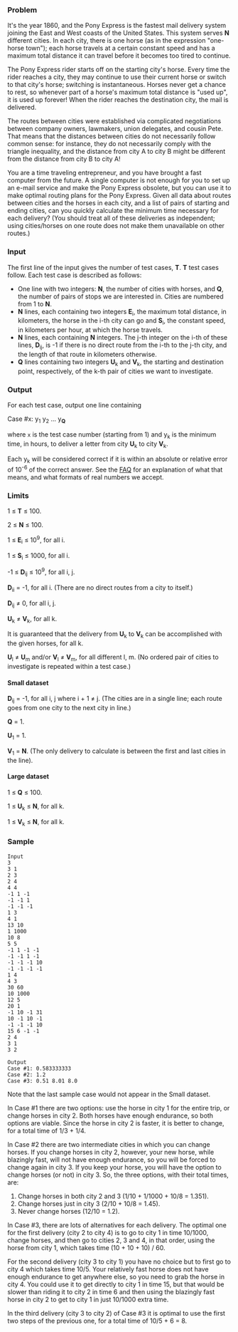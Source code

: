 ### Problem

It's the year 1860, and the Pony Express is the fastest mail delivery system joining the East and West coasts of the United States. This system serves **N** different cities. In each city, there is one horse (as in the expression "one-horse town"); each horse travels at a certain constant speed and has a maximum total distance it can travel before it becomes too tired to continue.

The Pony Express rider starts off on the starting city's horse. Every time the rider reaches a city, they may continue to use their current horse or switch to that city's horse; switching is instantaneous. Horses never get a chance to rest, so whenever part of a horse's maximum total distance is "used up", it is used up forever! When the rider reaches the destination city, the mail is delivered.

The routes between cities were established via complicated negotiations between company owners, lawmakers, union delegates, and cousin Pete. That means that the distances between cities do not necessarily follow common sense: for instance, they do not necessarily comply with the triangle inequality, and the distance from city A to city B might be different from the distance from city B to city A!

You are a time traveling entrepreneur, and you have brought a fast computer from the future. A single computer is not enough for you to set up an e-mail service and make the Pony Express obsolete, but you can use it to make optimal routing plans for the Pony Express. Given all data about routes between cities and the horses in each city, and a list of pairs of starting and ending cities, can you quickly calculate the minimum time necessary for each delivery? (You should treat all of these deliveries as independent; using cities/horses on one route does not make them unavailable on other routes.)

### Input

The first line of the input gives the number of test cases, **T**. **T** test cases follow. Each test case is described as follows:

*   One line with two integers: **N**, the number of cities with horses, and **Q**, the number of pairs of stops we are interested in. Cities are numbered from 1 to **N**.
*   **N** lines, each containing two integers **E**<sub>i</sub>, the maximum total distance, in kilometers, the horse in the i-th city can go and **S**<sub>i</sub>, the constant speed, in kilometers per hour, at which the horse travels.
*   **N** lines, each containing **N** integers. The j-th integer on the i-th of these lines, **D**<sub>ij</sub>, is -1 if there is no direct route from the i-th to the j-th city, and the length of that route in kilometers otherwise.
*   **Q** lines containing two integers **U**<sub>k</sub> and **V**<sub>k</sub>, the starting and destination point, respectively, of the k-th pair of cities we want to investigate.

### Output

For each test case, output one line containing

Case #x: y<sub>1</sub> y<sub>2</sub> ... y<sub>**Q**</sub>

where `x` is the test case number (starting from 1) and y<sub>k</sub> is the minimum time, in hours, to deliver a letter from city **U**<sub>k</sub> to city **V**<sub>k</sub>.

Each y<sub>k</sub> will be considered correct if it is within an absolute or relative error of 10<sup>-6</sup> of the correct answer. See the [FAQ](/codejam/faq.html#floating_point) for an explanation of what that means, and what formats of real numbers we accept.

### Limits

1 ≤ **T** ≤ 100.

2 ≤ **N** ≤ 100.

1 ≤ **E**<sub>i</sub> ≤ 10<sup>9</sup>, for all i.

1 ≤ **S**<sub>i</sub> ≤ 1000, for all i.

-1 ≤ **D**<sub>ij</sub> ≤ 10<sup>9</sup>, for all i, j.

**D**<sub>ii</sub> = -1, for all i. (There are no direct routes from a city to itself.)

**D**<sub>ij</sub> ≠ 0, for all i, j.

**U**<sub>k</sub> ≠ **V**<sub>k</sub>, for all k.

It is guaranteed that the delivery from **U**<sub>k</sub> to **V**<sub>k</sub> can be accomplished with the given horses, for all k.

**U**<sub>l</sub> ≠ **U**<sub>m</sub> and/or **V**<sub>l</sub> ≠ **V**<sub>m</sub>, for all different l, m. (No ordered pair of cities to investigate is repeated within a test case.)

#### Small dataset

**D**<sub>ij</sub> = -1, for all i, j where i + 1 ≠ j. (The cities are in a single line; each route goes from one city to the next city in line.)

**Q** = 1.

**U**<sub>1</sub> = 1.

**V**<sub>1</sub> = **N**. (The only delivery to calculate is between the first and last cities in the line).

#### Large dataset

1 ≤ **Q** ≤ 100.

1 ≤ **U**<sub>k</sub> ≤ **N**, for all k.

1 ≤ **V**<sub>k</sub> ≤ **N**, for all k.

### Sample

```
Input
3
3 1
2 3
2 4
4 4
-1 1 -1
-1 -1 1
-1 -1 -1
1 3
4 1
13 10
1 1000
10 8
5 5
-1 1 -1 -1
-1 -1 1 -1
-1 -1 -1 10
-1 -1 -1 -1
1 4
4 3
30 60
10 1000
12 5
20 1
-1 10 -1 31
10 -1 10 -1
-1 -1 -1 10
15 6 -1 -1
2 4
3 1
3 2
```
```
Output
Case #1: 0.583333333
Case #2: 1.2
Case #3: 0.51 8.01 8.0
```

Note that the last sample case would not appear in the Small dataset.

In Case #1 there are two options: use the horse in city 1 for the entire trip, or change horses in city 2\. Both horses have enough endurance, so both options are viable. Since the horse in city 2 is faster, it is better to change, for a total time of 1/3 + 1/4.

In Case #2 there are two intermediate cities in which you can change horses. If you change horses in city 2, however, your new horse, while blazingly fast, will not have enough endurance, so you will be forced to change again in city 3\. If you keep your horse, you will have the option to change horses (or not) in city 3\. So, the three options, with their total times, are:

1.  Change horses in both city 2 and 3 (1/10 + 1/1000 + 10/8 = 1.351).
2.  Change horses just in city 3 (2/10 + 10/8 = 1.45).
3.  Never change horses (12/10 = 1.2).

In Case #3, there are lots of alternatives for each delivery. The optimal one for the first delivery (city 2 to city 4) is to go to city 1 in time 10/1000, change horses, and then go to cities 2, 3 and 4, in that order, using the horse from city 1, which takes time (10 + 10 + 10) / 60.

For the second delivery (city 3 to city 1) you have no choice but to first go to city 4 which takes time 10/5\. Your relatively fast horse does not have enough endurance to get anywhere else, so you need to grab the horse in city 4\. You could use it to get directly to city 1 in time 15, but that would be slower than riding it to city 2 in time 6 and then using the blazingly fast horse in city 2 to get to city 1 in just 10/1000 extra time.

In the third delivery (city 3 to city 2) of Case #3 it is optimal to use the first two steps of the previous one, for a total time of 10/5 + 6 = 8.
